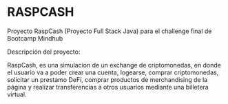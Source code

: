# RASPCASH
Proyecto RaspCash (Proyecto Full Stack Java) para el challenge final de Bootcamp Mindhub

Descripción del proyecto:

RaspCash, es una simulacion de un exchange de criptomonedas, en donde el usuario va a poder crear una cuenta, logearse, comprar criptomonedas, solicitar un prestamo DeFi, comprar productos de merchandising de la página y realizar transferencias a otros usuarios mediante una billetera virtual.

